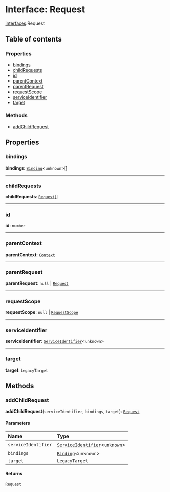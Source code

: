 # Interface: Request

[interfaces](/auto-docs/fixed-layout-editor/modules/interfaces.md).Request

## Table of contents

### Properties

* [bindings](/auto-docs/fixed-layout-editor/interfaces/interfaces.Request.md#bindings)
* [childRequests](/auto-docs/fixed-layout-editor/interfaces/interfaces.Request.md#childrequests)
* [id](/auto-docs/fixed-layout-editor/interfaces/interfaces.Request.md#id)
* [parentContext](/auto-docs/fixed-layout-editor/interfaces/interfaces.Request.md#parentcontext)
* [parentRequest](/auto-docs/fixed-layout-editor/interfaces/interfaces.Request.md#parentrequest)
* [requestScope](/auto-docs/fixed-layout-editor/interfaces/interfaces.Request.md#requestscope)
* [serviceIdentifier](/auto-docs/fixed-layout-editor/interfaces/interfaces.Request.md#serviceidentifier)
* [target](/auto-docs/fixed-layout-editor/interfaces/interfaces.Request.md#target)

### Methods

* [addChildRequest](/auto-docs/fixed-layout-editor/interfaces/interfaces.Request.md#addchildrequest)

## Properties

### bindings

**bindings**: [`Binding`](/auto-docs/fixed-layout-editor/interfaces/interfaces.Binding.md)<`unknown`>\[]

***

### childRequests

**childRequests**: [`Request`](/auto-docs/fixed-layout-editor/interfaces/interfaces.Request.md)\[]

***

### id

**id**: `number`

***

### parentContext

**parentContext**: [`Context`](/auto-docs/fixed-layout-editor/interfaces/interfaces.Context.md)

***

### parentRequest

**parentRequest**: `null` | [`Request`](/auto-docs/fixed-layout-editor/interfaces/interfaces.Request.md)

***

### requestScope

**requestScope**: `null` | [`RequestScope`](/auto-docs/fixed-layout-editor/types/interfaces.RequestScope.md)

***

### serviceIdentifier

**serviceIdentifier**: [`ServiceIdentifier`](/auto-docs/fixed-layout-editor/types/interfaces.ServiceIdentifier.md)<`unknown`>

***

### target

**target**: `LegacyTarget`

## Methods

### addChildRequest

**addChildRequest**(`serviceIdentifier`, `bindings`, `target`): [`Request`](/auto-docs/fixed-layout-editor/interfaces/interfaces.Request.md)

#### Parameters

| Name | Type |
| :------ | :------ |
| `serviceIdentifier` | [`ServiceIdentifier`](/auto-docs/fixed-layout-editor/types/interfaces.ServiceIdentifier.md)<`unknown`> |
| `bindings` | [`Binding`](/auto-docs/fixed-layout-editor/interfaces/interfaces.Binding.md)<`unknown`> | [`Binding`](/auto-docs/fixed-layout-editor/interfaces/interfaces.Binding.md)<`unknown`>\[] |
| `target` | `LegacyTarget` |

#### Returns

[`Request`](/auto-docs/fixed-layout-editor/interfaces/interfaces.Request.md)
